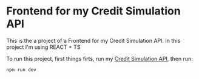 # Frontend for my Credit Simulation API

This is the a project of a Frontend for my Credit Simulation API. 
In this project I'm using REACT + TS

To run this project, first things firts, run my [Credit Simulation API](https://github.com/LeonardoGarciaMelo/Credit-Simulation-API), then run:
```
npm run dev
```